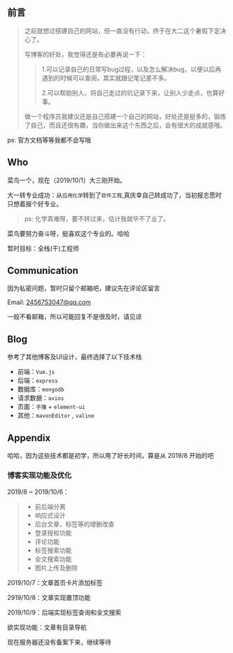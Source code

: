 ## 前言

> 之前就想过搭建自己的网站，但一直没有行动，终于在大二这个暑假下定决心了。
>
> 写博客的好处，我觉得还是有必要再说一下：
>
> > 1.可以记录自己的日常写bug过程，以及怎么解决bug，以便以后再遇到的时候可以查阅，其实就跟记笔记差不多。
> >
> > 2.可以帮助别人，将自己走过的坑记录下来，让别人少走点，也算好事。
>
> 做一个程序员我建议还是自己搭建一个自己的网站，好处还是挺多的，锻炼了自己，而且还很有趣，当你做出来这个东西之后，会有很大的成就感哦。

ps: 官方文档等等我都不会写哦

## Who

菜鸟一个，现在（2019/10/1）大三刚开始。

大一转专业成功：从`应用化学`转到了`软件工程`,真庆幸自己转成功了，当初报志愿时只想着报个好专业。

> ps: 化学真难呀，要不转过来，估计我就毕不了业了。

菜鸟要努力奋斗呀，挺喜欢这个专业的。哈哈

暂时目标：全栈(干)工程师

## Communication

因为私密问题，暂时只留个邮箱吧，建议先在评论区留言

Email: 2456753047@qq.com

一般不看邮箱，所以可能回复不是很及时，请见谅

## Blog

参考了其他博客及UI设计，最终选择了以下技术栈

- 前端：`Vue.js`
- 后端：`express`
- 数据库：`mongodb`
- 请求数据：`axios`
- 页面：`手撸` + `element-ui`
- 其他：`mavonEditor` , `valine`

## Appendix

哈哈，因为这些技术都是初学，所以用了好长时间，算是从 2019/8 开始的吧

### 博客实现功能及优化

2019/8 ~ 2019/10/6：

> - 前后端分离
> - 响应式设计
> - 后台文章，标签等的增删改查
> - 登录授权功能
> - 评论功能
> - 标签搜索功能
> - 全文搜索功能
> - 图片上传及删除

2019/10/7：文章首页卡片添加标签

2919/10/8：文章实现置顶功能

2019/10/9：后端实现标签查询和全文搜索

欲实现功能：文章有目录导航

现在服务器还没有备案下来，继续等待







